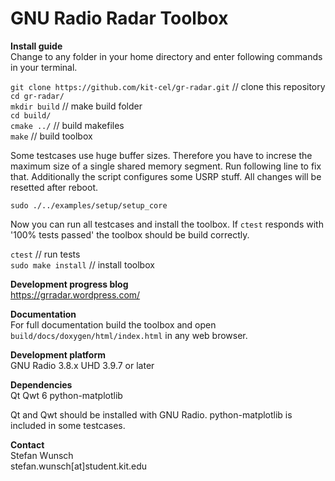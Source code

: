 GNU Radio Radar Toolbox
========

**Install guide**  
Change to any folder in your home directory and enter following commands in your terminal.

`git clone https://github.com/kit-cel/gr-radar.git` // clone this repository  
`cd gr-radar/`  
`mkdir build` // make build folder  
`cd build/`  
`cmake ../` // build makefiles  
`make` // build toolbox 

Some testcases use huge buffer sizes. Therefore you have to increse the maximum size of a single shared memory segment. Run following line to fix that. Additionally the script configures some USRP stuff. All changes will be resetted after reboot.

`sudo ./../examples/setup/setup_core`

Now you can run all testcases and install the toolbox. If `ctest` responds with '100% tests passed' the toolbox should be build correctly.

`ctest` // run tests  
`sudo make install` // install toolbox

**Development progress blog**  
https://grradar.wordpress.com/

**Documentation**  
For full documentation build the toolbox and open `build/docs/doxygen/html/index.html` in any web browser.

**Development platform**  
GNU Radio 3.8.x
UHD 3.9.7 or later


**Dependencies**  
Qt 
Qwt 6
python-matplotlib  

Qt and Qwt should be installed with GNU Radio. python-matplotlib is included in some testcases.

**Contact**  
Stefan Wunsch  
stefan.wunsch[at]student.kit.edu
